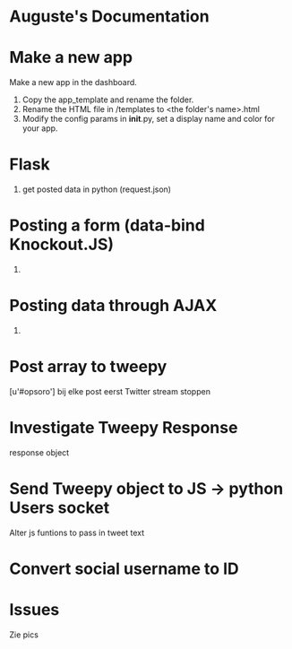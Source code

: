 # Auguste's Documentation

# Make a new app

Make a new app in the dashboard.

1. Copy the app_template and rename the folder.
2. Rename the HTML file in /templates to <the folder's name>.html
3. Modify the config params in __init__.py, set a display name and color for your app.

# Flask
1. get posted data in python (request.json)

# Posting a form (data-bind Knockout.JS)

1. 

# Posting data through AJAX

1.

# Post array to tweepy
[u'#opsoro']
bij elke post eerst Twitter stream stoppen


# Investigate Tweepy Response
response object

# Send Tweepy object to JS -> python Users socket
Alter js funtions to pass in tweet text


# Convert social username to ID

# Issues

Zie pics